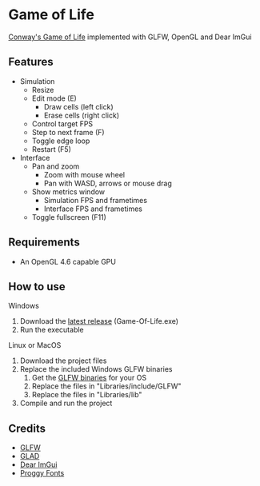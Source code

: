 # Game of Life
[Conway's Game of Life](https://en.wikipedia.org/wiki/Conway%27s_Game_of_Life) implemented with GLFW, OpenGL and Dear ImGui

## Features
- Simulation
  - Resize
  - Edit mode (E)
    - Draw cells (left click)
    - Erase cells (right click)
  - Control target FPS
  - Step to next frame (F)
  - Toggle edge loop
  - Restart (F5)
- Interface
  - Pan and zoom
    - Zoom with mouse wheel
    - Pan with WASD, arrows or mouse drag
  - Show metrics window
    - Simulation FPS and frametimes
    - Interface FPS and frametimes
  - Toggle fullscreen (F11)

## Requirements
- An OpenGL 4.6 capable GPU

## How to use
Windows
1. Download the [latest release](https://github.com/psychopattt/Game-of-Life-OpenGL/releases/latest) (Game-Of-Life.exe)
2. Run the executable

Linux or MacOS
1. Download the project files
3. Replace the included Windows GLFW binaries
   1. Get the [GLFW binaries](https://www.glfw.org/download.html) for your OS
   2. Replace the files in "Libraries/include/GLFW"
   3. Replace the files in "Libraries/lib"
4. Compile and run the project

## Credits
- [GLFW](https://www.glfw.org)
- [GLAD](https://github.com/Dav1dde/glad)
- [Dear ImGui](https://github.com/ocornut/imgui)
- [Proggy Fonts](https://github.com/bluescan/proggyfonts)
